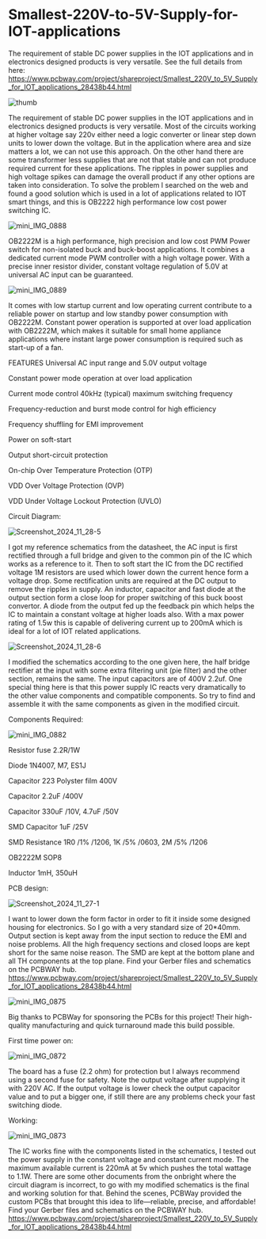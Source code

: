 # Smallest-220V-to-5V-Supply-for-IOT-applications
The requirement of stable DC power supplies in the IOT applications and in electronics designed products is very versatile.
See the full details from here: https://www.pcbway.com/project/shareproject/Smallest_220V_to_5V_Supply_for_IOT_applications_28438b44.html

![thumb](https://github.com/user-attachments/assets/3e19ef2a-ce1f-4370-a062-1f3d0783c145)

The requirement of stable DC power supplies in the IOT applications and in electronics designed products is very versatile. Most of the circuits working at higher voltage say 220v either need a logic converter or linear step down units to lower down the voltage. But in the application where area and size matters a lot, we can not use this approach. On the other hand there are some transformer less supplies that are not that stable and can not produce required current for these applications. The ripples in power supplies and high voltage spikes can damage the overall product if any other options are taken into consideration. To solve the problem I searched on the web and found a good solution which is used in a lot of applications related to IOT smart things, and this is OB2222 high performance low cost power switching IC.

![mini_IMG_0888](https://github.com/user-attachments/assets/32376b08-11b7-4965-a45b-df3318f50e48)

OB2222M is a high performance, high precision and low cost PWM Power switch for non-isolated buck and buck-boost applications. It combines a dedicated current mode PWM controller with a high voltage power. With a precise inner resistor divider, constant voltage regulation of 5.0V at universal AC input can be guaranteed.

![mini_IMG_0889](https://github.com/user-attachments/assets/09140bef-fdef-4914-bad8-c40a30bbec1d)

It comes with low startup current and low operating current contribute to a reliable power on startup and low standby power consumption with OB2222M. Constant power operation is supported at over load application with OB2222M, which makes it suitable for small home appliance applications where instant large power consumption is required such as start-up of a fan.

FEATURES
Universal AC input range and 5.0V output voltage

Constant power mode operation at over load application

Current mode control  40kHz (typical) maximum switching frequency

Frequency-reduction and burst mode control for high efficiency

Frequency shuffling for EMI improvement

Power on soft-start

Output short-circuit protection

On-chip Over Temperature Protection (OTP)

VDD Over Voltage Protection (OVP)

VDD Under Voltage Lockout Protection (UVLO)

Circuit Diagram:

![Screenshot_2024_11_28-5](https://github.com/user-attachments/assets/d4ccb6e9-26ed-43b0-a109-930fbee9206b)

I got my reference schematics from the datasheet, the AC input is first rectified through a full bridge and given to the common pin of the IC which works as a reference to it. Then to soft start the IC from the DC rectified voltage 1M resistors are used which lower down the current hence form a voltage drop. Some rectification units are required at the DC output to remove the ripples in supply. An inductor, capacitor and fast diode at the output section form a close loop for proper switching of this buck boost convertor. A diode from the output fed up the feedback pin which helps the IC to maintain a constant voltage at higher loads also. With a max power rating of 1.5w this is capable of delivering current up to 200mA which is ideal for a lot of IOT related applications.

![Screenshot_2024_11_28-6](https://github.com/user-attachments/assets/f92d8146-74f0-4268-a0cc-8f46b41f00eb)

I modified the schematics according to the one given here, the half bridge rectifier at the input with some extra filtering unit (pie filter) and the other section, remains the same. The input capacitors are of 400V 2.2uf. One special thing here is that this power supply IC reacts very dramatically to the other value components and compatible components. So try to find and assemble it with the same components as given in the modified circuit.

Components Required:

![mini_IMG_0882](https://github.com/user-attachments/assets/a9f7a2f9-f2ca-4ae4-85ce-78659f481bea)

Resistor fuse 2.2R/1W 

Diode 1N4007, M7, ES1J

Capacitor 223 Polyster film 400V

Capacitor 2.2uF /400V 

Capacitor 330uF /10V, 4.7uF /50V 

SMD Capacitor 1uF /25V

SMD Resistance 1R0 /1% /1206, 1K /5% /0603, 2M /5% /1206 

OB2222M SOP8 

Inductor 1mH, 350uH

PCB design:

![Screenshot_2024_11_27-1](https://github.com/user-attachments/assets/e4c88f7a-9047-4f38-b54b-b5906d1df174)

I want to lower down the form factor in order to fit it inside some designed housing for electronics. So I go with a very standard size of 20*40mm. Output section is kept away from the input section to reduce the EMI and noise problems. All the high frequency sections and closed loops are kept short for the same noise reason. The SMD are kept at the bottom plane and all TH components at the top plane. Find your Gerber files and schematics on the PCBWAY hub.
https://www.pcbway.com/project/shareproject/Smallest_220V_to_5V_Supply_for_IOT_applications_28438b44.html

![mini_IMG_0875](https://github.com/user-attachments/assets/3ac96eb5-d5e0-450b-910b-f7a381207524)

Big thanks to PCBWay for sponsoring the PCBs for this project! Their high-quality manufacturing and quick turnaround made this build possible.

First time power on:

![mini_IMG_0872](https://github.com/user-attachments/assets/c2e03126-9381-4f21-b184-3f140d3067f6)

The board has a fuse (2.2 ohm) for protection but I always recommend using a second fuse for safety. Note the output voltage after supplying it with 220V AC. If the output voltage is lower check the output capacitor value and to put a bigger one, if still there are any problems check your fast switching diode.

Working:

![mini_IMG_0873](https://github.com/user-attachments/assets/27334780-fc36-44e7-9d20-b6bff48467bb)

The IC works fine with the components listed in the schematics, I tested out the power supply in the constant voltage and constant current mode. The maximum available current is 220mA at 5v which pushes the total wattage to 1.1W. There are some other documents from the onbright where the circuit diagram is incorrect, to go with my modified schematics is the final and working solution for that. Behind the scenes, PCBWay provided the custom PCBs that brought this idea to life—reliable, precise, and affordable! Find your Gerber files and schematics on the PCBWAY hub. https://www.pcbway.com/project/shareproject/Smallest_220V_to_5V_Supply_for_IOT_applications_28438b44.html
